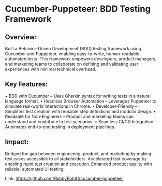 # Cucumber-Puppeteer: BDD Testing Framework

## Overview:

Built a Behavior-Driven Development (BDD) testing framework using Cucumber and Puppeteer, enabling easy-to-write, human-readable automated tests. This framework empowers developers, product managers, and marketing teams to collaborate on defining and validating user experiences with minimal technical overhead.

## Key Features:

• BDD with Cucumber – Uses Gherkin syntax for writing tests in a natural language format.
• Headless Browser Automation – Leverages Puppeteer to simulate real-world interactions in Chrome.
• Developer-Friendly – Simplifies test creation with reusable step definitions and modular design.
• Readable for Non-Engineers – Product and marketing teams can understand and contribute to test scenarios.
• Seamless CI/CD Integration – Automates end-to-end testing in deployment pipelines.

## Impact:

Bridged the gap between engineering, product, and marketing by making test cases accessible to all stakeholders.
Accelerated test coverage by enabling rapid test creation and execution.
Enhanced product quality with reliable, automated UI testing.

Link: https://github.com/RobbyRob81/cucumber-puppeteer

